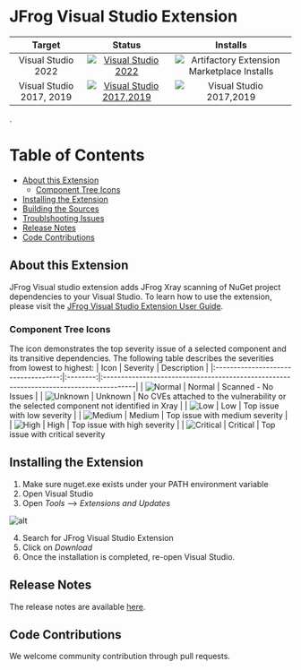 # JFrog Visual Studio Extension

|          Target          |                                                                           Status                                                                            |                                                                                  Installs                                                                                   |
|:------------------------:|:-----------------------------------------------------------------------------------------------------------------------------------------------------------:|:---------------------------------------------------------------------------------------------------------------------------------------------------------------------------:|
|    Visual Studio 2022    | [![Visual Studio 2022](https://vsmarketplacebadge.apphb.com/version/JFrog.JFrogV2.svg)](https://marketplace.visualstudio.com/items?itemName=JFrog.JFrogV2)  | ![Artifactory Extension Marketplace Installs](https://img.shields.io/visual-studio-marketplace/i/JFrog.JFrogV2?label=marketplace%20installs&color=blue&style=for-the-badge) |
| Visual Studio 2017, 2019 | [![Visual Studio 2017,2019](https://vsmarketplacebadge.apphb.com/version/JFrog.JFrog.svg)](https://marketplace.visualstudio.com/items?itemName=JFrog.JFrog) |           ![Visual Studio 2017,2019](https://img.shields.io/visual-studio-marketplace/i/JFrog.JFrog?label=marketplace%20installs&color=blue&style=for-the-badge)            |


.

# Table of Contents

- [About this Extension](#about-this-extension)
  - [Component Tree Icons](#component-tree-icons)
- [Installing the Extension](#installing-the-extension)
- [Building the Sources](#building-the-sources)
- [Troublshooting Issues](#troublshooting-issues)
- [Release Notes](#release-notes)
- [Code Contributions](#code-contributions)

## About this Extension
JFrog Visual studio extension adds JFrog Xray scanning of NuGet project dependencies to your Visual Studio.
To learn how to use the extension, please visit the [JFrog Visual Studio Extension User Guide](https://www.jfrog.com/confluence/display/XRAY/IDE+Integration#IDEIntegration-JFrogVisualStudioExtension).

### Component Tree Icons
The icon demonstrates the top severity issue of a selected component and its transitive dependencies. The following table describes the severities from lowest to highest:
|                 Icon                | Severity |                                       Description                                      |
|:-----------------------------------:|:--------:|:---------------------------------------------------------------------------------------|
|   ![Normal](JFrogVSExtension/Resources/normal.png)   |  Normal  | Scanned - No Issues                                                                    |
|  ![Unknown](JFrogVSExtension/Resources/unknown.png)  |  Unknown | No CVEs attached to the vulnerability or the selected component not identified in Xray |
|      ![Low](JFrogVSExtension/Resources/low.png)      |    Low   | Top issue with low severity                                                            |
|   ![Medium](JFrogVSExtension/Resources/medium.png)   |  Medium  | Top issue with medium severity                                                         |
|     ![High](JFrogVSExtension/Resources/high.png)     |   High   | Top issue with high severity                                                           |
| ![Critical](JFrogVSExtension/Resources/critical.png) | Critical | Top issue with critical severity  

## Installing the Extension
1. Make sure nuget.exe exists under your PATH environment variable
2. Open Visual Studio
3. Open *Tools* --> *Extensions and Updates*

![alt](docs/images/getTools.png)

4. Search for JFrog Visual Studio Extension
5. Click on *Download*
6. Once the installation is completed, re-open Visual Studio.

## Release Notes
The release notes are available [here](https://github.com/jfrog/jfrog-visual-studio-extension/releases).

## Code Contributions
We welcome community contribution through pull requests.
